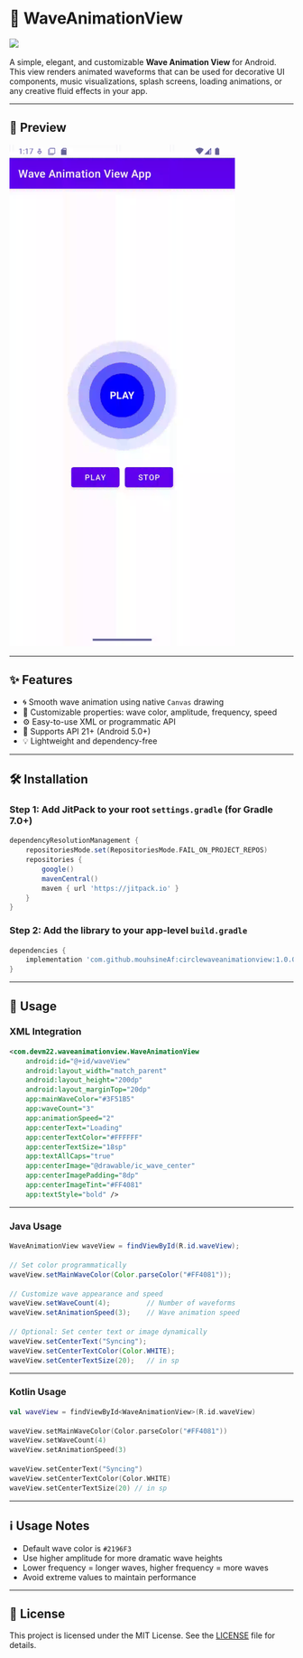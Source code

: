 # 🌊 WaveAnimationView

[![](https://jitpack.io/v/mouhsineAf/circlewaveanimationview.svg)](https://jitpack.io/#mouhsineAf/circlewaveanimationview)

A simple, elegant, and customizable **Wave Animation View** for Android. This view renders animated waveforms that can be used for decorative UI components, music visualizations, splash screens, loading animations, or any creative fluid effects in your app.

---

## 📸 Preview

![WaveAnimationView Demo](wave_preview.gif)


---

## ✨ Features

- 🌀 Smooth wave animation using native `Canvas` drawing  
- 🎨 Customizable properties: wave color, amplitude, frequency, speed  
- ⚙️ Easy-to-use XML or programmatic API  
- 📱 Supports API 21+ (Android 5.0+)  
- 💡 Lightweight and dependency-free  

---

## 🛠️ Installation

### Step 1: Add JitPack to your root `settings.gradle` (for Gradle 7.0+)

```groovy
dependencyResolutionManagement {
    repositoriesMode.set(RepositoriesMode.FAIL_ON_PROJECT_REPOS)
    repositories {
        google()
        mavenCentral()
        maven { url 'https://jitpack.io' }
    }
}
```

### Step 2: Add the library to your app-level `build.gradle`

```groovy
dependencies {
    implementation 'com.github.mouhsineAf:circlewaveanimationview:1.0.0'
}
```

---

## 🧩 Usage

### XML Integration

```xml
<com.devm22.waveanimationview.WaveAnimationView
    android:id="@+id/waveView"
    android:layout_width="match_parent"
    android:layout_height="200dp"
    android:layout_marginTop="20dp"
    app:mainWaveColor="#3F51B5"
    app:waveCount="3"
    app:animationSpeed="2"
    app:centerText="Loading"
    app:centerTextColor="#FFFFFF"
    app:centerTextSize="18sp"
    app:textAllCaps="true"
    app:centerImage="@drawable/ic_wave_center"
    app:centerImagePadding="8dp"
    app:centerImageTint="#FF4081"
    app:textStyle="bold" />

```

---

### Java Usage

```java
WaveAnimationView waveView = findViewById(R.id.waveView);

// Set color programmatically
waveView.setMainWaveColor(Color.parseColor("#FF4081"));

// Customize wave appearance and speed
waveView.setWaveCount(4);         // Number of waveforms
waveView.setAnimationSpeed(3);    // Wave animation speed

// Optional: Set center text or image dynamically
waveView.setCenterText("Syncing");
waveView.setCenterTextColor(Color.WHITE);
waveView.setCenterTextSize(20);   // in sp

```

---

### Kotlin Usage

```kotlin
val waveView = findViewById<WaveAnimationView>(R.id.waveView)

waveView.setMainWaveColor(Color.parseColor("#FF4081"))
waveView.setWaveCount(4)
waveView.setAnimationSpeed(3)

waveView.setCenterText("Syncing")
waveView.setCenterTextColor(Color.WHITE)
waveView.setCenterTextSize(20) // in sp

```

---

## ℹ️ Usage Notes

- Default wave color is `#2196F3`
- Use higher amplitude for more dramatic wave heights
- Lower frequency = longer waves, higher frequency = more waves
- Avoid extreme values to maintain performance

---

## 📄 License

This project is licensed under the MIT License. See the [LICENSE](./LICENSE.txt) file for details.
